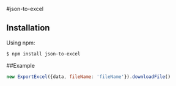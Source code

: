 #json-to-excel
## Installation
Using npm:

```bash
$ npm install json-to-excel
```
##Example
```js
new ExportExcel({data, fileName: 'fileName'}).downloadFile() 



